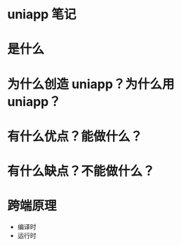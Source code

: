 # uniapp 笔记

# 是什么

# 为什么创造 uniapp？为什么用 uniapp？

# 有什么优点？能做什么？

# 有什么缺点？不能做什么？

# 跨端原理

- 编译时
- 运行时
